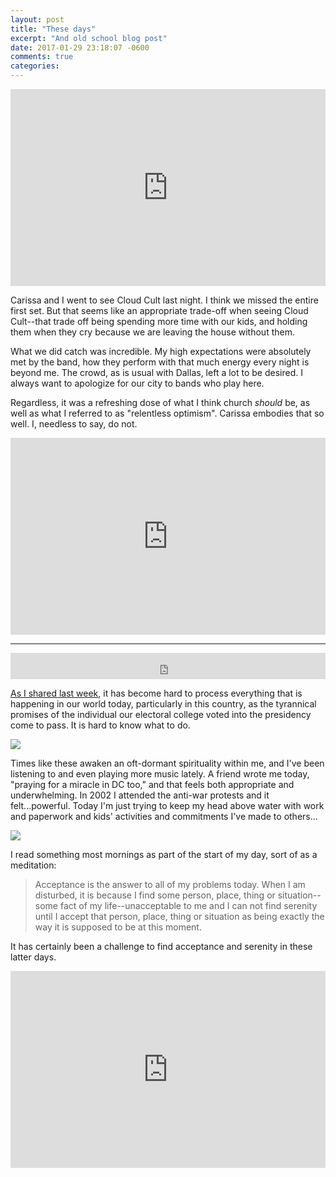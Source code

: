 ```yaml
---
layout: post
title: "These days"
excerpt: "And old school blog post"
date: 2017-01-29 23:18:07 -0600
comments: true
categories: 
---
```


<iframe width="100%" height="315" src="https://www.youtube.com/embed/8nKOpw4i_6M" frameborder="0" allowfullscreen></iframe>

Carissa and I went to see Cloud Cult last night. I think we missed the entire first set. But that seems like an appropriate trade-off when seeing Cloud Cult--that trade off being spending more time with our kids, and holding them when they cry because we are leaving the house without them. 

What we did catch was incredible. My high expectations were absolutely met by the band, how they perform with that much energy every night is beyond me. The crowd, as is usual with Dallas, left a lot to be desired. I always want to apologize for our city to bands who play here.

Regardless, it was a refreshing dose of what I think church _should_ be, as well as what I referred to as "relentless optimism". Carissa embodies that so well. I, needless to say, do not.

<iframe width="100%" height="315" src="https://www.youtube.com/embed/b1bZfhTT3HQ" frameborder="0" allowfullscreen></iframe>

---

<iframe style="border: 0; width: 100%; height: 42px;" src="https://bandcamp.com/EmbeddedPlayer/album=1607945823/size=small/bgcol=ffffff/linkcol=0687f5/track=3071323481/transparent=true/"></iframe>

[As I shared last week]({{site.baseurl}}/2017/01/24/a-crisis-of-faith-in-myself/ "The world is becoming an increasingly hostile place and more and more it seems that all there is to do is stand back and watch"), it has become hard to process everything that is happening in our world today, particularly in this country, as the tyrannical promises of the individual our electoral college voted into the presidency come to pass. It is hard to know what to do.

![]({{site.baseurl}}/assets/2017/01/vis_car_road.gif)

Times like these awaken an oft-dormant spirituality within me, and I've been listening to and even playing more music lately. A friend wrote me today, "praying for a miracle in DC too," and that feels both appropriate and underwhelming. In 2002 I attended the anti-war protests and it felt...powerful. Today I'm just trying to keep my head above water with work and paperwork and kids' activities and commitments I've made to others...

![]({{site.baseurl}}/assets/2017/01/peaceflag01.curves.jpg)

I read something most mornings as part of the start of my day, sort of as a meditation:

> Acceptance is the answer to all of my problems today. When I am disturbed, it is because I find some person, place, thing or situation--some fact of my life--unacceptable to me and I can not find serenity until I accept that person, place, thing or situation as being exactly the way it is supposed to be at this moment.

It has certainly been a challenge to find acceptance and serenity in these latter days. 

<iframe width="100%" height="315" src="https://www.youtube.com/embed/1jqeMw2DUdU?t=15m5s" frameborder="0" allowfullscreen></iframe>
